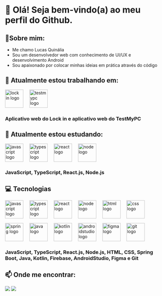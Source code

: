# 👋 Olá! Seja bem-vindo(a) ao meu perfil do Github.

## 👤Sobre mim:
- Me chamo Lucas Quinália
- Sou um desenvolvedor web com conhecimento de UI/UX e desenvolvimento Android
- Sou apaixonado por colocar minhas ideias em prática através do código

## 🔭 Atualmente estou trabalhando em:
<div align="left">
  <img height="60em" src="https://imgur.com/it1LiHu.png" alt="lock in logo"/>
  <img width="12" />
  <img height="60em" src="https://imgur.com/Htyv0ML.png" alt="testmypc logo"/>
</div>

### Aplicativo web do Lock in e aplicativo web do TestMyPC
  
## 🌱 Atualmente estou estudando:
<div align="left">
  <img src="https://skillicons.dev/icons?i=js" height="60em" alt="javascript logo"/>
  <img width="12" />
  <img src="https://imgur.com/pAbKY1k.png" height="60em" alt="typescript logo"/>
  <img width="12" />
  <img src="https://skillicons.dev/icons?i=react" height="60em" alt="react logo"/>
  <img width="12" />
  <img src="https://skillicons.dev/icons?i=nodejs" height="60em" alt="node logo"/>
</div>

### JavaScript, TypeScript, React.js, Node.js

## 💻 Tecnologias

<div align="left">
  <img src="https://skillicons.dev/icons?i=js" height="60em" alt="javascript logo"/>
  <img width="12" />
  <img src="https://imgur.com/pAbKY1k.png" height="60em" alt="typescript logo"/>
  <img width="12" />
  <img src="https://skillicons.dev/icons?i=react" height="60em" alt="react logo"/>
  <img width="12" />
  <img src="https://skillicons.dev/icons?i=nodejs" height="60em" alt="node logo"/>
  <img width="12" />
  <img src="https://skillicons.dev/icons?i=html" height="60em" alt="html logo"/>
  <img width="12" />
  <img src="https://skillicons.dev/icons?i=css" height="60em" alt="css logo"/>
</div>

<img height="12" />

<div align="left">
  <img src="https://skillicons.dev/icons?i=spring" height="60em" alt="spring logo"/>
  <img width="12" />
  <img src="https://skillicons.dev/icons?i=java" height="60em" alt="java logo"/>
  <img width="12" />
  <img src="https://skillicons.dev/icons?i=kotlin" height="60em" alt="kotlin logo"/>
  <img width="12" />
  <img src="https://skillicons.dev/icons?i=androidstudio" height="60em" alt="androidstudio logo"/>
  <img width="12" />
  <img src="https://skillicons.dev/icons?i=figma" height="60em" alt="figma logo"/>
  <img width="12"/>
  <img src="https://skillicons.dev/icons?i=git" height="60em" alt="git logo"/>
</div>

### JavaScript, TypeScript, React.js, Node.js, HTML, CSS, Spring Boot, Java, Kotlin, Firebase, AndroidStudio, Figma e Git

## 📫 Onde me encontrar:
<div>
  <a href = "mailto:lrgquinalia@gmail.com"><img loading="lazy" src="https://img.shields.io/badge/Gmail-D14836?style=for-the-badge&logo=gmail&logoColor=white" target="_blank"></a>
  <a href="https://www.linkedin.com/in/lucas-quinalia/" target="_blank"><img loading="lazy" src="https://img.shields.io/badge/-LinkedIn-%230077B5?style=for-the-badge&logo=linkedin&logoColor=white" target="_blank"></a>   
</div>
